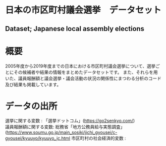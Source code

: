 # 日本の市区町村議会選挙　データセット
## Dataset; Japanese local assembly elections


# 概要

2005年度から2019年度までの日本における市区町村議会選挙について、選挙ごとにその候補者や結果の情報をまとめたデータセットです。
また、それらを用いた、議員報酬額と議会選挙・議会活動の状況の関係性にまつわる分析のコード及び結果も掲載しています。


# データの出所
選挙に関する変数 : 「選挙ドットコム」(https://go2senkyo.com/) 
<br>
議員報酬額に関する変数: 総務省「地方公務員給与実態調査」(https://www.soumu.go.jp/main_sosiki/jichi_gyousei/c-gyousei/kyuuyo/kyuuyo_jc.html
市区町村の社会経済的変数 : 



